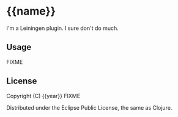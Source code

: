 # {{name}}

I'm a Leiningen plugin. I sure don't do much.

## Usage

FIXME

## License

Copyright (C) {{year}} FIXME

Distributed under the Eclipse Public License, the same as Clojure.
